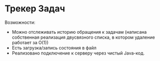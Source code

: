 # Трекер Задач

Возможности:
- Можно отслеживать историю обращения к задачам (написана собственная реализация двусвязного списка, в котором удаление работает за О(1))
- Есть загрузка/запись состояния в файл
- Реализовано подключение к серверу через чистый Java-код.
